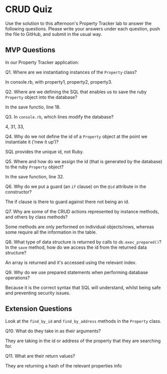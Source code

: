# CRUD Quiz

Use the solution to this afternoon's Property Tracker lab to answer the following questions. Please write your answers under each question, push the file to GitHub, and submit in the usual way.

## MVP Questions

In our Property Tracker application:

Q1. Where are we instantiating instances of the `Property` class?

In console.rb, with property1, property2, property3.

Q2. Where are we defining the SQL that enables us to save the ruby `Property` object into the database?

In the save functio, line 18.

Q3. In `console.rb`, which lines modify the database?

4, 31, 33, 

Q4. Why do we not define the id of a `Property` object at the point we instantiate it (‘new it up’)?

SQL provides the unique id, not Ruby.

Q5. Where and how do we assign the id (that is generated by the database) to the ruby `Property` object?

In the save function, line 32.

Q6. Why do we put a guard (an `if` clause) on the `@id` attribute in the constructor?

The if clause is there to guard against there not being an id.

Q7. Why are some of the CRUD actions represented by instance methods, and others by class methods?

Some methods are only performed on individual objects/rows, whereas some require all the information in the table.

Q8. What type of data structure is returned by calls to `db.exec_prepared()`? In the `save` method, how do we access the id from the returned data structure?

An array is returned and it's accessed using the relevant index.

Q9. Why do we use prepared statements when performing database operations?

Because it is the correct syntax that SQL will understand, whilst being safe and preventing security issues.



## Extension Questions

Look at the `find_by_id` and `find_by_address` methods in the `Property` class.

Q10. What do they take in as their arguments?

They are taking in the id or address of the property that they are searching for.

Q11. What are their return values?

They are returning a hash of the  relevant properties info
